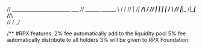 //  ________________________  ___
//  \______   \______   \   \/  /
//   |       _/|     ___/\     / 
//   |    |   \|    |    /     \ 
//   |____|_  /|____|   /___/\  \
//          \/                \_/

/**
   #RPX features:
   2% fee automatically add to the liquidity pool
   5% fee automatically distribute to all holders
   3% will be given to RPX Foundation
